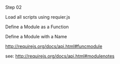 Step 02

Load all scripts using requier.js

<script data-main="scripts/main.js" src="scripts/require.js"></script>

Define a Module as a Function

Define a Module with a Name

http://requirejs.org/docs/api.html#funcmodule

see:
http://requirejs.org/docs/api.html#modulenotes


